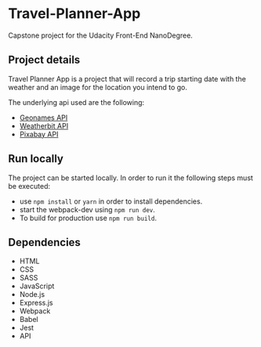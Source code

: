 # Travel-Planner-App

Capstone project for the Udacity Front-End NanoDegree.

## Project details

Travel Planner App is a project that will record a trip starting date with the weather and an image for the location you intend to go.

The underlying api used are the following:

- [Geonames API](https://www.geonames.org/)
- [Weatherbit API](https://www.weatherbit.io/)
- [Pixabay API](https://pixabay.com/)

## Run locally

The project can be started locally. In order to run it the following steps must be executed:

- use `npm install` or `yarn` in order to install dependencies.
- start the webpack-dev using `npm run dev`.
- To build for production use `npm run build`.

## Dependencies

- HTML
- CSS
- SASS
- JavaScript
- Node.js
- Express.js
- Webpack
- Babel
- Jest
- API
